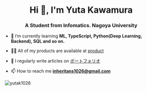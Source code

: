 <h1 align="center">Hi 👋, I'm Yuta Kawamura</h1>
<h3 align="center">A Student from Infomatics. Nagoya University</h3>

- 🌱 I’m currently learning **ML, TypeScript, Python(Deep Learning, Backend), SQL and so on.**

- 👨‍💻 All of my products are available at [product](https://kawaport.pages.dev/product)

- 📝 I regularly write articles on [ポートフォリオ](https://kawaport.pages.dev)

- 📫 How to reach me **inheritans1026@gmail.com**

<p>&nbsp;<img align="center" src="https://github-readme-stats.vercel.app/api?username=yutak1026&show_icons=true&locale=en" alt="yutak1026" /></p>
